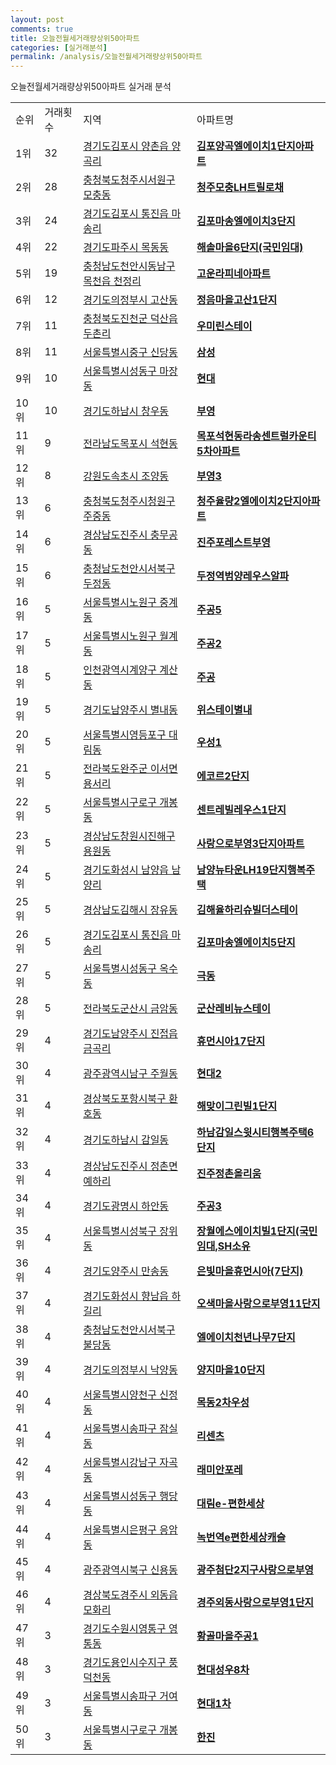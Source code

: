 ```yaml
---
layout: post
comments: true
title: 오늘전월세거래량상위50아파트
categories: [실거래분석]
permalink: /analysis/오늘전월세거래량상위50아파트
---
```


오늘전월세거래량상위50아파트 실거래 분석

<table>
  <tr>
    <td>순위</td>
    <td>거래횟수</td>
    <td>지역</td>
    <td>아파트명</td>
  </tr>

  <tr>
    <td>1위</td>
    <td>32</td>
    <td><a href="/apt/경기도김포시양촌읍 양곡리">경기도김포시 양촌읍 양곡리</a></td>
    <td colspan="4" style="font-weight: bold;"><a href="https://search.naver.com/search.naver?query=양촌읍 양곡리 김포양곡엘에이치1단지아파트">김포양곡엘에이치1단지아파트</a></td>
  </tr>

  <tr>
    <td>2위</td>
    <td>28</td>
    <td><a href="/apt/충청북도청주시서원구모충동">충청북도청주시서원구 모충동</a></td>
    <td colspan="4" style="font-weight: bold;"><a href="https://search.naver.com/search.naver?query=모충동 청주모충LH트릴로채">청주모충LH트릴로채</a></td>
  </tr>

  <tr>
    <td>3위</td>
    <td>24</td>
    <td><a href="/apt/경기도김포시통진읍 마송리">경기도김포시 통진읍 마송리</a></td>
    <td colspan="4" style="font-weight: bold;"><a href="https://search.naver.com/search.naver?query=통진읍 마송리 김포마송엘에이치3단지">김포마송엘에이치3단지</a></td>
  </tr>

  <tr>
    <td>4위</td>
    <td>22</td>
    <td><a href="/apt/경기도파주시목동동">경기도파주시 목동동</a></td>
    <td colspan="4" style="font-weight: bold;"><a href="https://search.naver.com/search.naver?query=목동동 해솔마을6단지(국민임대)">해솔마을6단지(국민임대)</a></td>
  </tr>

  <tr>
    <td>5위</td>
    <td>19</td>
    <td><a href="/apt/충청남도천안시동남구목천읍 천정리">충청남도천안시동남구 목천읍 천정리</a></td>
    <td colspan="4" style="font-weight: bold;"><a href="https://search.naver.com/search.naver?query=목천읍 천정리 고운라피네아파트">고운라피네아파트</a></td>
  </tr>

  <tr>
    <td>6위</td>
    <td>12</td>
    <td><a href="/apt/경기도의정부시고산동">경기도의정부시 고산동</a></td>
    <td colspan="4" style="font-weight: bold;"><a href="https://search.naver.com/search.naver?query=고산동 정음마을고산1단지">정음마을고산1단지</a></td>
  </tr>

  <tr>
    <td>7위</td>
    <td>11</td>
    <td><a href="/apt/충청북도진천군덕산읍 두촌리">충청북도진천군 덕산읍 두촌리</a></td>
    <td colspan="4" style="font-weight: bold;"><a href="https://search.naver.com/search.naver?query=덕산읍 두촌리 우미린스테이">우미린스테이</a></td>
  </tr>

  <tr>
    <td>8위</td>
    <td>11</td>
    <td><a href="/apt/서울특별시중구신당동">서울특별시중구 신당동</a></td>
    <td colspan="4" style="font-weight: bold;"><a href="https://search.naver.com/search.naver?query=신당동 삼성">삼성</a></td>
  </tr>

  <tr>
    <td>9위</td>
    <td>10</td>
    <td><a href="/apt/서울특별시성동구마장동">서울특별시성동구 마장동</a></td>
    <td colspan="4" style="font-weight: bold;"><a href="https://search.naver.com/search.naver?query=마장동 현대">현대</a></td>
  </tr>

  <tr>
    <td>10위</td>
    <td>10</td>
    <td><a href="/apt/경기도하남시창우동">경기도하남시 창우동</a></td>
    <td colspan="4" style="font-weight: bold;"><a href="https://search.naver.com/search.naver?query=창우동 부영">부영</a></td>
  </tr>

  <tr>
    <td>11위</td>
    <td>9</td>
    <td><a href="/apt/전라남도목포시석현동">전라남도목포시 석현동</a></td>
    <td colspan="4" style="font-weight: bold;"><a href="https://search.naver.com/search.naver?query=석현동 목포석현동라송센트럴카운티5차아파트">목포석현동라송센트럴카운티5차아파트</a></td>
  </tr>

  <tr>
    <td>12위</td>
    <td>8</td>
    <td><a href="/apt/강원도속초시조양동">강원도속초시 조양동</a></td>
    <td colspan="4" style="font-weight: bold;"><a href="https://search.naver.com/search.naver?query=조양동 부영3">부영3</a></td>
  </tr>

  <tr>
    <td>13위</td>
    <td>6</td>
    <td><a href="/apt/충청북도청주시청원구주중동">충청북도청주시청원구 주중동</a></td>
    <td colspan="4" style="font-weight: bold;"><a href="https://search.naver.com/search.naver?query=주중동 청주율량2엘에이치2단지아파트">청주율량2엘에이치2단지아파트</a></td>
  </tr>

  <tr>
    <td>14위</td>
    <td>6</td>
    <td><a href="/apt/경상남도진주시충무공동">경상남도진주시 충무공동</a></td>
    <td colspan="4" style="font-weight: bold;"><a href="https://search.naver.com/search.naver?query=충무공동 진주포레스트부영">진주포레스트부영</a></td>
  </tr>

  <tr>
    <td>15위</td>
    <td>6</td>
    <td><a href="/apt/충청남도천안시서북구두정동">충청남도천안시서북구 두정동</a></td>
    <td colspan="4" style="font-weight: bold;"><a href="https://search.naver.com/search.naver?query=두정동 두정역범양레우스알파">두정역범양레우스알파</a></td>
  </tr>

  <tr>
    <td>16위</td>
    <td>5</td>
    <td><a href="/apt/서울특별시노원구중계동">서울특별시노원구 중계동</a></td>
    <td colspan="4" style="font-weight: bold;"><a href="https://search.naver.com/search.naver?query=중계동 주공5">주공5</a></td>
  </tr>

  <tr>
    <td>17위</td>
    <td>5</td>
    <td><a href="/apt/서울특별시노원구월계동">서울특별시노원구 월계동</a></td>
    <td colspan="4" style="font-weight: bold;"><a href="https://search.naver.com/search.naver?query=월계동 주공2">주공2</a></td>
  </tr>

  <tr>
    <td>18위</td>
    <td>5</td>
    <td><a href="/apt/인천광역시계양구계산동">인천광역시계양구 계산동</a></td>
    <td colspan="4" style="font-weight: bold;"><a href="https://search.naver.com/search.naver?query=계산동 주공">주공</a></td>
  </tr>

  <tr>
    <td>19위</td>
    <td>5</td>
    <td><a href="/apt/경기도남양주시별내동">경기도남양주시 별내동</a></td>
    <td colspan="4" style="font-weight: bold;"><a href="https://search.naver.com/search.naver?query=별내동 위스테이별내">위스테이별내</a></td>
  </tr>

  <tr>
    <td>20위</td>
    <td>5</td>
    <td><a href="/apt/서울특별시영등포구대림동">서울특별시영등포구 대림동</a></td>
    <td colspan="4" style="font-weight: bold;"><a href="https://search.naver.com/search.naver?query=대림동 우성1">우성1</a></td>
  </tr>

  <tr>
    <td>21위</td>
    <td>5</td>
    <td><a href="/apt/전라북도완주군이서면 용서리">전라북도완주군 이서면 용서리</a></td>
    <td colspan="4" style="font-weight: bold;"><a href="https://search.naver.com/search.naver?query=이서면 용서리 에코르2단지">에코르2단지</a></td>
  </tr>

  <tr>
    <td>22위</td>
    <td>5</td>
    <td><a href="/apt/서울특별시구로구개봉동">서울특별시구로구 개봉동</a></td>
    <td colspan="4" style="font-weight: bold;"><a href="https://search.naver.com/search.naver?query=개봉동 센트레빌레우스1단지">센트레빌레우스1단지</a></td>
  </tr>

  <tr>
    <td>23위</td>
    <td>5</td>
    <td><a href="/apt/경상남도창원시진해구용원동">경상남도창원시진해구 용원동</a></td>
    <td colspan="4" style="font-weight: bold;"><a href="https://search.naver.com/search.naver?query=용원동 사랑으로부영3단지아파트">사랑으로부영3단지아파트</a></td>
  </tr>

  <tr>
    <td>24위</td>
    <td>5</td>
    <td><a href="/apt/경기도화성시남양읍 남양리">경기도화성시 남양읍 남양리</a></td>
    <td colspan="4" style="font-weight: bold;"><a href="https://search.naver.com/search.naver?query=남양읍 남양리 남양뉴타운LH19단지행복주택">남양뉴타운LH19단지행복주택</a></td>
  </tr>

  <tr>
    <td>25위</td>
    <td>5</td>
    <td><a href="/apt/경상남도김해시장유동">경상남도김해시 장유동</a></td>
    <td colspan="4" style="font-weight: bold;"><a href="https://search.naver.com/search.naver?query=장유동 김해율하리슈빌더스테이">김해율하리슈빌더스테이</a></td>
  </tr>

  <tr>
    <td>26위</td>
    <td>5</td>
    <td><a href="/apt/경기도김포시통진읍 마송리">경기도김포시 통진읍 마송리</a></td>
    <td colspan="4" style="font-weight: bold;"><a href="https://search.naver.com/search.naver?query=통진읍 마송리 김포마송엘에이치5단지">김포마송엘에이치5단지</a></td>
  </tr>

  <tr>
    <td>27위</td>
    <td>5</td>
    <td><a href="/apt/서울특별시성동구옥수동">서울특별시성동구 옥수동</a></td>
    <td colspan="4" style="font-weight: bold;"><a href="https://search.naver.com/search.naver?query=옥수동 극동">극동</a></td>
  </tr>

  <tr>
    <td>28위</td>
    <td>5</td>
    <td><a href="/apt/전라북도군산시금암동">전라북도군산시 금암동</a></td>
    <td colspan="4" style="font-weight: bold;"><a href="https://search.naver.com/search.naver?query=금암동 군산레비뉴스테이">군산레비뉴스테이</a></td>
  </tr>

  <tr>
    <td>29위</td>
    <td>4</td>
    <td><a href="/apt/경기도남양주시진접읍 금곡리">경기도남양주시 진접읍 금곡리</a></td>
    <td colspan="4" style="font-weight: bold;"><a href="https://search.naver.com/search.naver?query=진접읍 금곡리 휴먼시아17단지">휴먼시아17단지</a></td>
  </tr>

  <tr>
    <td>30위</td>
    <td>4</td>
    <td><a href="/apt/광주광역시남구주월동">광주광역시남구 주월동</a></td>
    <td colspan="4" style="font-weight: bold;"><a href="https://search.naver.com/search.naver?query=주월동 현대2">현대2</a></td>
  </tr>

  <tr>
    <td>31위</td>
    <td>4</td>
    <td><a href="/apt/경상북도포항시북구환호동">경상북도포항시북구 환호동</a></td>
    <td colspan="4" style="font-weight: bold;"><a href="https://search.naver.com/search.naver?query=환호동 해맞이그린빌1단지">해맞이그린빌1단지</a></td>
  </tr>

  <tr>
    <td>32위</td>
    <td>4</td>
    <td><a href="/apt/경기도하남시감일동">경기도하남시 감일동</a></td>
    <td colspan="4" style="font-weight: bold;"><a href="https://search.naver.com/search.naver?query=감일동 하남감일스윗시티행복주택6단지">하남감일스윗시티행복주택6단지</a></td>
  </tr>

  <tr>
    <td>33위</td>
    <td>4</td>
    <td><a href="/apt/경상남도진주시정촌면 예하리">경상남도진주시 정촌면 예하리</a></td>
    <td colspan="4" style="font-weight: bold;"><a href="https://search.naver.com/search.naver?query=정촌면 예하리 진주정촌올리움">진주정촌올리움</a></td>
  </tr>

  <tr>
    <td>34위</td>
    <td>4</td>
    <td><a href="/apt/경기도광명시하안동">경기도광명시 하안동</a></td>
    <td colspan="4" style="font-weight: bold;"><a href="https://search.naver.com/search.naver?query=하안동 주공3">주공3</a></td>
  </tr>

  <tr>
    <td>35위</td>
    <td>4</td>
    <td><a href="/apt/서울특별시성북구장위동">서울특별시성북구 장위동</a></td>
    <td colspan="4" style="font-weight: bold;"><a href="https://search.naver.com/search.naver?query=장위동 장월에스에이치빌1단지(국민임대,SH소유">장월에스에이치빌1단지(국민임대,SH소유</a></td>
  </tr>

  <tr>
    <td>36위</td>
    <td>4</td>
    <td><a href="/apt/경기도양주시만송동">경기도양주시 만송동</a></td>
    <td colspan="4" style="font-weight: bold;"><a href="https://search.naver.com/search.naver?query=만송동 은빛마을휴먼시아(7단지)">은빛마을휴먼시아(7단지)</a></td>
  </tr>

  <tr>
    <td>37위</td>
    <td>4</td>
    <td><a href="/apt/경기도화성시향남읍 하길리">경기도화성시 향남읍 하길리</a></td>
    <td colspan="4" style="font-weight: bold;"><a href="https://search.naver.com/search.naver?query=향남읍 하길리 오색마을사랑으로부영11단지">오색마을사랑으로부영11단지</a></td>
  </tr>

  <tr>
    <td>38위</td>
    <td>4</td>
    <td><a href="/apt/충청남도천안시서북구불당동">충청남도천안시서북구 불당동</a></td>
    <td colspan="4" style="font-weight: bold;"><a href="https://search.naver.com/search.naver?query=불당동 엘에이치천년나무7단지">엘에이치천년나무7단지</a></td>
  </tr>

  <tr>
    <td>39위</td>
    <td>4</td>
    <td><a href="/apt/경기도의정부시낙양동">경기도의정부시 낙양동</a></td>
    <td colspan="4" style="font-weight: bold;"><a href="https://search.naver.com/search.naver?query=낙양동 양지마을10단지">양지마을10단지</a></td>
  </tr>

  <tr>
    <td>40위</td>
    <td>4</td>
    <td><a href="/apt/서울특별시양천구신정동">서울특별시양천구 신정동</a></td>
    <td colspan="4" style="font-weight: bold;"><a href="https://search.naver.com/search.naver?query=신정동 목동2차우성">목동2차우성</a></td>
  </tr>

  <tr>
    <td>41위</td>
    <td>4</td>
    <td><a href="/apt/서울특별시송파구잠실동">서울특별시송파구 잠실동</a></td>
    <td colspan="4" style="font-weight: bold;"><a href="https://search.naver.com/search.naver?query=잠실동 리센츠">리센츠</a></td>
  </tr>

  <tr>
    <td>42위</td>
    <td>4</td>
    <td><a href="/apt/서울특별시강남구자곡동">서울특별시강남구 자곡동</a></td>
    <td colspan="4" style="font-weight: bold;"><a href="https://search.naver.com/search.naver?query=자곡동 래미안포레">래미안포레</a></td>
  </tr>

  <tr>
    <td>43위</td>
    <td>4</td>
    <td><a href="/apt/서울특별시성동구행당동">서울특별시성동구 행당동</a></td>
    <td colspan="4" style="font-weight: bold;"><a href="https://search.naver.com/search.naver?query=행당동 대림e-편한세상">대림e-편한세상</a></td>
  </tr>

  <tr>
    <td>44위</td>
    <td>4</td>
    <td><a href="/apt/서울특별시은평구응암동">서울특별시은평구 응암동</a></td>
    <td colspan="4" style="font-weight: bold;"><a href="https://search.naver.com/search.naver?query=응암동 녹번역e편한세상캐슬">녹번역e편한세상캐슬</a></td>
  </tr>

  <tr>
    <td>45위</td>
    <td>4</td>
    <td><a href="/apt/광주광역시북구신용동">광주광역시북구 신용동</a></td>
    <td colspan="4" style="font-weight: bold;"><a href="https://search.naver.com/search.naver?query=신용동 광주첨단2지구사랑으로부영">광주첨단2지구사랑으로부영</a></td>
  </tr>

  <tr>
    <td>46위</td>
    <td>4</td>
    <td><a href="/apt/경상북도경주시외동읍 모화리">경상북도경주시 외동읍 모화리</a></td>
    <td colspan="4" style="font-weight: bold;"><a href="https://search.naver.com/search.naver?query=외동읍 모화리 경주외동사랑으로부영1단지">경주외동사랑으로부영1단지</a></td>
  </tr>

  <tr>
    <td>47위</td>
    <td>3</td>
    <td><a href="/apt/경기도수원시영통구영통동">경기도수원시영통구 영통동</a></td>
    <td colspan="4" style="font-weight: bold;"><a href="https://search.naver.com/search.naver?query=영통동 황골마을주공1">황골마을주공1</a></td>
  </tr>

  <tr>
    <td>48위</td>
    <td>3</td>
    <td><a href="/apt/경기도용인시수지구풍덕천동">경기도용인시수지구 풍덕천동</a></td>
    <td colspan="4" style="font-weight: bold;"><a href="https://search.naver.com/search.naver?query=풍덕천동 현대성우8차">현대성우8차</a></td>
  </tr>

  <tr>
    <td>49위</td>
    <td>3</td>
    <td><a href="/apt/서울특별시송파구거여동">서울특별시송파구 거여동</a></td>
    <td colspan="4" style="font-weight: bold;"><a href="https://search.naver.com/search.naver?query=거여동 현대1차">현대1차</a></td>
  </tr>

  <tr>
    <td>50위</td>
    <td>3</td>
    <td><a href="/apt/서울특별시구로구개봉동">서울특별시구로구 개봉동</a></td>
    <td colspan="4" style="font-weight: bold;"><a href="https://search.naver.com/search.naver?query=개봉동 한진">한진</a></td>
  </tr>

</table>
